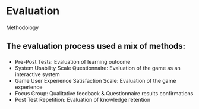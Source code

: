 # Evaluation

<p class='slide-subtitle'>Methodology</p>

<div class='section-wrapper'>
  <h2>The evaluation process used a mix of methods:</h2>
  <ul class='flex-list'>
        <li>Pre-Post Tests: Evaluation of learning outcome</li>
        <li>System Usability Scale Questionnaire: Evaluation of the game as an interactive system</li>
        <li>Game User Experience Satisfaction Scale: Evaluation of the game experience</li>
        <li>Focus Group: Qualitative feedback & Questionnaire results confirmations</li>
        <li>Post Test Repetition: Evaluation of knowledge retention</li>
  </ul>
</div>

<style>
  h2 {
    margin-bottom: 1em;
  }
</style>